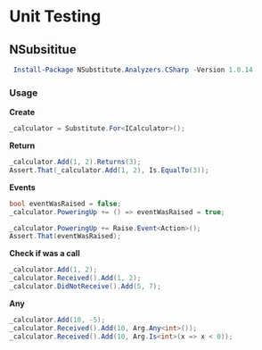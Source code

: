 # Unit Testing

## NSubsititue

```powershell
 Install-Package NSubstitute.Analyzers.CSharp -Version 1.0.14
 ```

### Usage

**Create**

```csharp
_calculator = Substitute.For<ICalculator>();
```

**Return**

```csharp
_calculator.Add(1, 2).Returns(3);
Assert.That(_calculator.Add(1, 2), Is.EqualTo(3));
```

**Events**
```csharp
bool eventWasRaised = false;
_calculator.PoweringUp += () => eventWasRaised = true;

_calculator.PoweringUp += Raise.Event<Action>();
Assert.That(eventWasRaised);
```

**Check if was a call** 
```csharp
_calculator.Add(1, 2);
_calculator.Received().Add(1, 2);
_calculator.DidNotReceive().Add(5, 7);
```

**Any**

```csharp
_calculator.Add(10, -5);
_calculator.Received().Add(10, Arg.Any<int>());
_calculator.Received().Add(10, Arg.Is<int>(x => x < 0));
```